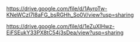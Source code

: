 https://drive.google.com/file/d/1AyroTw-KNeWCzI7I8aFG_bsRGHh_So0V/view?usp=sharing

https://drive.google.com/file/d/1eZuXIHwz-EiFSEukY33PX8tC54j3sDea/view?usp=sharing
